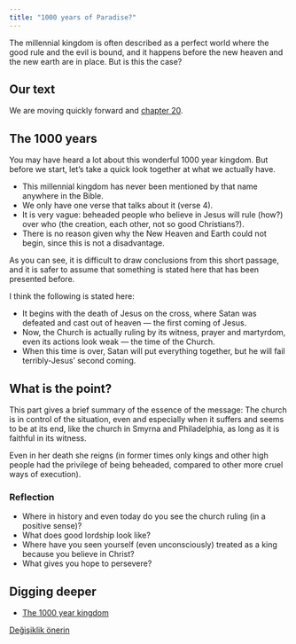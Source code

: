 ```yaml
---
title: "1000 years of Paradise?"
---
```



The millennial kingdom is often described as a perfect world where the good rule and the evil is bound, and it happens before the new heaven and the new earth are in place. But is this the case?


## Our text

<a name="8752"></a>
We are moving quickly forward and [chapter 20](https://www.bibleserver.com/NIV/Revelation20).


## The 1000 years

<a name="ef5b"></a>
You may have heard a lot about this wonderful 1000 year kingdom. But before we start, let’s take a quick look together at what we actually have.

- This millennial kingdom has never been mentioned by that name anywhere in the Bible.
- We only have one verse that talks about it (verse 4).
- It is very vague: beheaded people who believe in Jesus will rule (how?) over who (the creation, each other, not so good Christians?).
- There is no reason given why the New Heaven and Earth could not begin, since this is not a disadvantage.


As you can see, it is difficult to draw conclusions from this short passage, and it is safer to assume that something is stated here that has been presented before.

I think the following is stated here:

- It begins with the death of Jesus on the cross, where Satan was defeated and cast out of heaven — the first coming of Jesus.
- Now, the Church is actually ruling by its witness, prayer and martyrdom, even its actions look weak — the time of the Church.
- When this time is over, Satan will put everything together, but he will fail terribly-Jesus’ second coming.



## What is the point?

<a name="7aa9"></a>
This part gives a brief summary of the essence of the message: The church is in control of the situation, even and especially when it suffers and seems to be at its end, like the church in Smyrna and Philadelphia, as long as it is faithful in its witness.

Even in her death she reigns (in former times only kings and other high people had the privilege of being beheaded, compared to other more cruel ways of execution).


### Reflection

<a name="ae6c"></a>
- Where in history and even today do you see the church ruling (in a positive sense)?
- What does good lordship look like?
- Where have you seen yourself (even unconsciously) treated as a king because you believe in Christ?
- What gives you hope to persevere?







## Digging deeper

<a name="569b"></a>
- [The 1000 year kingdom](../../../content/1000y/expl/the-thousand-year-kingdom)







[Değişiklik önerin](https://github.com/revelation-today/revelation-today/blob/main/exampleSite/content/docs/content/1000y/appl/1000-years-of-paradise.md)
